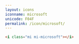 ```yaml
---
layout: icons
iconname: microsoft
unicode: F04F
permalink: /icon/microsoft/
---
```


``` html
<i class="mi mi-microsoft"></i>
```
